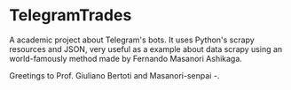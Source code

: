 # TelegramTrades
A academic project about Telegram's bots. It uses Python's scrapy resources and JSON, very useful as a example about data scrapy 
using an world-famously method made by Fernando Masanori Ashikaga.

Greetings to Prof. Giuliano Bertoti and Masanori-senpai *-*.
